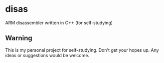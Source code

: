 # disas
ARM disassembler written in C++ (for self-studying)

## Warning
This is my personal project for self-studying. Don't get your hopes up. Any ideas or suggestions would be welcome.